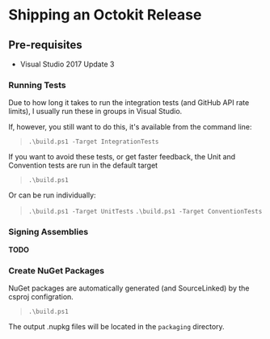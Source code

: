 # Shipping an Octokit Release

## Pre-requisites

 - Visual Studio 2017 Update 3

### Running Tests

Due to how long it takes to run the integration tests (and GitHub API rate limits), I usually run these in groups in Visual Studio.

If, however, you still want to do this, it's available from the command line:

> `.\build.ps1 -Target IntegrationTests`

If you want to avoid these tests, or get faster feedback, the Unit and Convention tests are run in the default target
> `.\build.ps1`

Or can be run individually:

> `.\build.ps1 -Target UnitTests`
> `.\build.ps1 -Target ConventionTests`

### Signing Assemblies

**TODO**

### Create NuGet Packages

NuGet packages are automatically generated (and SourceLinked) by the csproj configration.
> `.\build.ps1`

The output .nupkg files will be located in the `packaging` directory.
